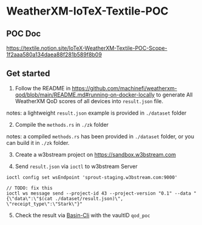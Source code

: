 # WeatherXM-IoTeX-Textile-POC

## POC Doc

https://textile.notion.site/IoTeX-WeatherXM-Textile-POC-Scope-1f2aaa580a134daea88f281b589f8b09

## Get started

1. Follow the README in https://github.com/machinefi/weatherxm-qod/blob/main/README.md#running-on-docker-locally to generate All WeatherXM QoD scores of all devices into `result.json` file.

notes: a lightweight `result.json` example is provided in `./dataset` folder

2. Compile the `methods.rs` in `./zk` folder

notes: a compiled `methods.rs` has been provided in `./dataset` folder, or you can build it in `./zk` folder.

3. Create a w3bstream project on https://sandbox.w3bstream.com

4. Send `result.json` via `ioctl` to w3bstream Server

```shell
ioctl config set wsEndpoint 'sprout-staging.w3bstream.com:9000'

// TODO: fix this
ioctl ws message send --project-id 43 --project-version "0.1" --data "{\"data\":\"$(cat ./dataset/result.json)\", \"receipt_type\":\"Stark\"}" 
```

5. Check the result via [Basin-Cli](https://github.com/tablelandnetwork/basin-cli/tree/main?tab=readme-ov-file#listing-events) with the vaultID `qod_poc`